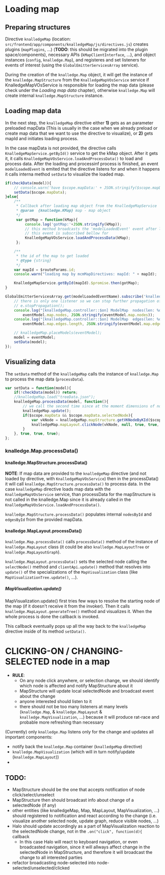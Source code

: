 # Loading map

## Preparing structures

Directive `knalledgeMap` (location: `src/frontend/app/components/knalledgeMap/js/directives.js`) creates plugins (`mapPlugins`, ...) (**TODO**: this should be migrated into the plugin space/components), necessary APIs (`kMapClientInterface`, ...), and object instances (`config`, `knalledge.Map`), and registeres and set listeners for events of interest (using the `GlobalEmitterServicesArray` service).

During the creation of the `knalledge.Map` object, it will get the instance of the `knalledge.MapStructure` from the `KnalledgeMapVOsService` service if KnalledgeMapVOsService is responsible for loading the map data (please check under the *Loading map data* chapter), otherwise `knalledge.Map` will create internal `knalledge.MapStructure` instance.

## Loading map data
In the next step, the `knalledgeMap` directive either **1)** gets as an parameter preloaded mapData (This is usually in the case when we already preload or create map data that we want to use the directive to visualize), or **2)** gets mapId and initiates loading process.

In the case mapData is not provided, the directive calls `KnalledgeMapService.getById()` service to get the kMap object. After it gets it, it calls `KnalledgeMapVOsService.loadAndProcessData()` to load and process data. After the loading and processinf process is finished, an event `modelLoadedEvent` is emited that the directive listens for and when it happens it calls interna method `setData` to visualize the loaded map.

```js
if(checkData(model)){
    // console.warn('have $scope.mapData:' + JSON.stringify($scope.mapData));
    setData($scope.mapData);
}else{
    /**
     * Callback after loading map object from the KnalledgeMapService
     * @param  {knalledge.KMap} map - map object
     */
     var gotMap = function(kMap){
         console.log('gotMap:'+JSON.stringify(kMap));
         // this method broadcasts the 'modelLoadedEvent' event after loading and processing kMap
         // this event is subscribed bellow for
         KnalledgeMapVOsService.loadAndProcessData(kMap);
     };

    /**
     * the id of the map to get loaded
     * @type {string}
     */
    var mapId = $routeParams.id;
    console.warn("loading map by mcmMapDirectives: mapId: " + mapId);

    KnalledgeMapService.getById(mapId).$promise.then(gotMap);
}

GlobalEmitterServicesArray.get(modelLoadedEventName).subscribe('knalledgeMap', function(eventModel) {
    // there is only one listener so we can stop further propagation of the event
    // e.stopPropagation();
    console.log("[knalledgeMap.controller::$on] ModelMap  nodes(len: %d): %s",
        eventModel.map.nodes, JSON.stringify(eventModel.map.nodes));
    console.log("[knalledgeMap.controller::$on] ModelMap  edges(len: %d): %s",
        eventModel.map.edges.length, JSON.stringify(eventModel.map.edges));

    // knalledgeMap.placeModels(eventModel);
    model = eventModel;
    setData(model);
});
```

## Visualizing data

The `setData` method of the `knalledgeMap` calls the instance of `knalledge.Map` to process the map data (`processData`).

```js
var setData = function(model){
    if(!checkData(model)) return;
    //knalledgeMap.load("treeData.json");
    knalledgeMap.processData(model, function(){
        // we call the second time since at the moment dimensions of nodes (images, ...) are not known at the first update
        knalledgeMap.update();
        if($scope.mapData && $scope.mapData.selectedNode){
            var vkNode = knalledgeMap.mapStructure.getVKNodeByKId($scope.mapData.selectedNode._id);
            knalledgeMap.mapLayout.clickNode(vkNode, null, true, true, true);
        }
    }, true, true, true);
};
```

### knalledge.Map.processData()

#### knalledge.MapStructure.processData()

**NOTE**: If map data are provided to the `knalledgeMap` directive (and not loaded by directive, with `KnalledgeMapVOsService`) then in the processData() it will call `knalledge.MapStructure.processData()` to process data. In the case `knalledgeMap` directive loads map data with the `KnalledgeMapVOsService` service, than processData for the mapStructure is not called in the knalledge.Map since it is already called in the `KnalledgeMapVOsService.loadAndProcessData()`.

`knalledge.MapStructure.processData()` populates internal `nodesById` and `edgesById` from the provided mapData.

#### knalledge.MapLayout.processData()

`knalledge.Map.processData()` calls `processData()` method of the instance of `knalledge.MapLayout` class (it could be also `knalledge.MapLayoutTree` or `knalledge.MapLayoutGraph`).

`knalledge.MapLayout.processData()` sets the selected node calling the `selectNode()` method and `clientApi.update()` method that resolves into `update()` of the specializations of the `MapVisualization` class (like `MapVisualizationTree.update()`, ...).

##### MapVisualization.update()

MapVisualization.update() first tries few ways to resolve the starting node of the map (if it doesn't receive it from the invoker). Then it calls `knalledge.MapLayout.generateTree()` method and visualizes it. When the whole process is done the callback is invoked.

This callback eventually pops up all the way back to the `knalledgeMap` directive inside of its method `setData()`.

# CLICKING-ON / CHANGING-SELECTED node in a map

+ **RULE**:
    + On any node click anywhere, or selection change, we should identify which node is affected and notify MapStructure about it
    + MapStructure will update local selectedNode and broadcast event about the change
    + anyone interested should listen to it
    + there should not be too many listeners at many levels (`knalledge.Map`, &amp; `knalledge.MapLayout` &amp; `knalledge.MapVisualization`, ...) because it will produce rat-race and probable more refreshing than necessary

(Currently) only `knalledge.Map` listens only for the change and updates all important components:
+ notify back the `knalledge.Map` container (`knalledgeMap` directive)
+ `knalledge.MapVisualization` (which will in turn notify/update (`knalledge.MapLayout`))
+ 

## TODO:
+ MapStructure should be the one that accepts notification of node click/select/unselect
+ MapStructure then should broadcast info about change of a selectedNode (if any)
+ other entities (like knalledgeMap, Map, MapLayout, MapVisualization, ...) should registered to notification and react according to the change (i.e. visualize another selected node, update graph, reduce visible nodes, ...)
+ Halo should update accordingly as a part of MapVisualization reaction to the selectedNode change, not in the `.on("click", function(d){` callback
    + In this case Halo will react to keyboard navigation, or even broadcasted navigation, since it will allways affect change in the selectedNode in MapStructure, and therefore it will broadcast the change to all interested parties
+ refactor broadcasting node-selected into node-selected/unselected/clicked
